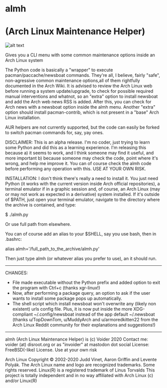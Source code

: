 # almh
# (Arch Linux Maintenance Helper)
![alt text](https://raw.githubusercontent.com/voider755/almh/main/Screenshot_2020-12-28_10-25-09.png)

Gives you a CLI menu with some common maintenance options inside an Arch Linux system 

The Python code is basically a "wrapper" to execute pacman/paccache/newsboat commands. They're all, I believe, fairly "safe", non-agressive common maintenance options,all of them rightfully documented in the Arch Wiki. It is advised to review the Arch Linux web before running a system update/upgrade, to check for possible required manual interventions and whatnot, so an "extra" option to install newsboat and add the Arch web news RSS is added. After this, you can check for Arch news with a newsboat option inside the almh menu. Another "extra" option should install pacman-contrib, which is not present in a "base" Arch Linux installation.

AUR helpers are not currently supported, but the code can easily be forked to switch pacman commands for, say, yay ones.

DISCLAIMER: This is an alpha release. I'm no coder, just trying to learn some Python and did this as a learning experience. I'm releasing this because a) it seems to work, and I think someone may find it useful, and more important b) because someone may check the code, point where it's wrong, and help me improve it. You can of course check the almh code before performing any operation with this. USE AT YOUR OWN RISK.

INSTALLATION: I don't think there's really a need to install it. You just need Python (it works with the current version inside Arch official repositories), a terminal emulator if in a graphic session and, of course, an Arch Linux (may or may not work as expected in a derivative) system installed. If it's outside of $PATH, just open your terminal emulator, navigate to the directory where the archive is contained, and type:

$ ./almh.py

Or use full path from elsewhere.

You can of course add an alias to your $SHELL, say you use bash, then in .bashrc:

alias almh='/full_path_to_the_archive/almh.py'

Then just type almh (or whatever alias you prefer to use), an it should run.
****************************************************************************
CHANGES: 
- File made executable without the Python prefix and added option to exit the program with Ctrl+c (thanks xgr-linux!)
- Now, after performing a package query, an option to ask if the user wants to install some package pops up automatically.
- The shell script which install newsboat won't overwrite any (likely non existent) urls config file. Plus, it is now put inside the more XDG-compliant ~/.config/newsboat instead of the app default ~/.newsboat (thanks u/TopDownTom, u/MuddyArch and u/armoredkitten22 from the Arch Linux Reddit community for their explanations and suggestions!)
****************************************************************************
almh (Arch Linux Maintenance Helper) is (c) Voider 2020
Contact me: voider (at) disroot.org or as "invoider" at mastodon dot social
License: FreeBSD(-like) License. Use at your own risk

Arch Linux Copyright © 2002-2020 Judd Vinet, Aaron Griffin and Levente Polyák.
The Arch Linux name and logo are recognized trademarks. Some rights reserved.
Linux(R) is a registered trademark of Linus Torvalds
This project is totally independent and in no way affiliated with Arch Linux (c) and/or Linux(R)
